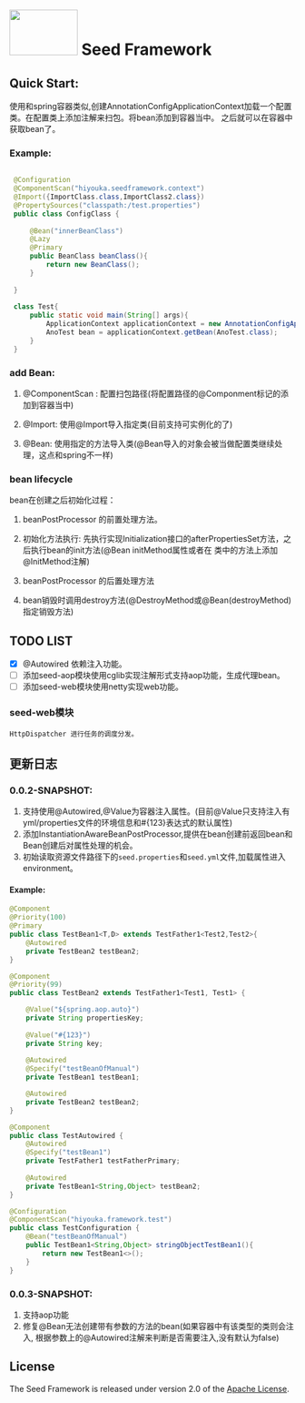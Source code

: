 # <img src="http://ww1.sinaimg.cn/large/007BVBG7gy1g04w3vkdvdj304g02s0sp.jpg" width="120" height="80"> Seed Framework


## Quick Start:

使用和spring容器类似,创建AnnotationConfigApplicationContext加载一个配置类。在配置类上添加注解来扫包。将bean添加到容器当中。
之后就可以在容器中获取bean了。
    
### Example:

```java

 @Configuration
 @ComponentScan("hiyouka.seedframework.context")
 @Import({ImportClass.class,ImportClass2.class})
 @PropertySources("classpath:/test.properties")
 public class ConfigClass {
 
     @Bean("innerBeanClass")
     @Lazy
     @Primary
     public BeanClass beanClass(){
         return new BeanClass();
     }
 
 }
 
 class Test{
     public static void main(String[] args){
         ApplicationContext applicationContext = new AnnotationConfigApplicationContext(ConfigClass.class);
         AnoTest bean = applicationContext.getBean(AnoTest.class);
     }
 }

```

### add Bean:
1. @ComponentScan : 配置扫包路径(将配置路径的@Componment标记的添加到容器当中)

2. @Import: 使用@Import导入指定类(目前支持可实例化的了)

3. @Bean: 使用指定的方法导入类(@Bean导入的对象会被当做配置类继续处理，这点和spring不一样)

### bean lifecycle

bean在创建之后初始化过程：
1. beanPostProcessor 的前置处理方法。

2. 初始化方法执行: 先执行实现Initialization接口的afterPropertiesSet方法，之后执行bean的init方法(@Bean initMethod属性或者在
类中的方法上添加@InitMethod注解)

3. beanPostProcessor 的后置处理方法

4. bean销毁时调用destroy方法(@DestroyMethod或@Bean(destroyMethod)指定销毁方法)

## TODO LIST

* [x] @Autowired 依赖注入功能。
* [ ] 添加seed-aop模块使用cglib实现注解形式支持aop功能，生成代理bean。
* [ ] 添加seed-web模块使用netty实现web功能。

### seed-web模块

    HttpDispatcher 进行任务的调度分发。
    
## 更新日志

### 0.0.2-SNAPSHOT: 
1. 支持使用@Autowired,@Value为容器注入属性。(目前@Value只支持注入有yml/properties文件的环境信息和#{123}表达式的默认属性)
2. 添加InstantiationAwareBeanPostProcessor,提供在bean创建前返回bean和Bean创建后对属性处理的机会。
3. 初始读取资源文件路径下的`seed.properties`和`seed.yml`文件,加载属性进入environment。

#### Example:
```java
@Component
@Priority(100)
@Primary
public class TestBean1<T,D> extends TestFather1<Test2,Test2>{
    @Autowired
    private TestBean2 testBean2;
}

@Component
@Priority(99)
public class TestBean2 extends TestFather1<Test1, Test1> {

    @Value("${spring.aop.auto}")
    private String propertiesKey;
    
    @Value("#{123}")
    private String key;
    
    @Autowired
    @Specify("testBeanOfManual")
    private TestBean1 testBean1;

    @Autowired
    private TestBean2 testBean2;
}

@Component
public class TestAutowired {
    @Autowired
    @Specify("testBean1")
    private TestFather1 testFatherPrimary;
    
    @Autowired
    private TestBean1<String,Object> testBean2;
}

@Configuration
@ComponentScan("hiyouka.framework.test")
public class TestConfiguration {
    @Bean("testBeanOfManual")
    public TestBean1<String,Object> stringObjectTestBean1(){
        return new TestBean1<>();
    }
}
```

### 0.0.3-SNAPSHOT:
1. 支持aop功能
2. 修复@Bean无法创建带有参数的方法的bean(如果容器中有该类型的类则会注入, 根据参数上的@Autowired注解来判断是否需要注入,没有默认为false)

## License

The Seed Framework is released under version 2.0 of the [Apache License](http://www.apache.org/licenses/LICENSE-2.0).
